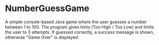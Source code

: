 # NumberGuessGame
 A simple console-based Java game where the user guesses a number between 1 to 100. The program gives hints (Too High / Too Low) and limits the user to 3 attempts. If guessed correctly, a success message is shown, otherwise "Game Over" is displayed.
